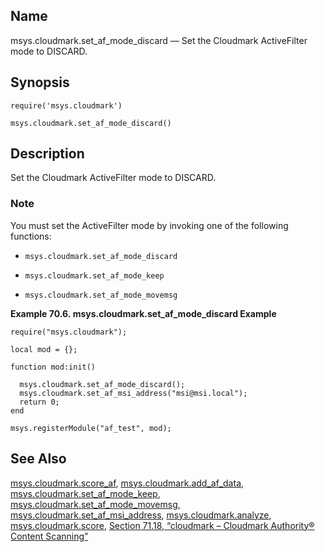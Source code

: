 <a name="lua.ref.msys.cloudmark.set_af_mode_discard"></a>
## Name

msys.cloudmark.set_af_mode_discard — Set the Cloudmark ActiveFilter mode to DISCARD.

<a name="idp15067168"></a>
## Synopsis

`require('msys.cloudmark')`

`msys.cloudmark.set_af_mode_discard()`

<a name="idp15069712"></a>
## Description

Set the Cloudmark ActiveFilter mode to DISCARD.

### Note

You must set the ActiveFilter mode by invoking one of the following functions:

*   `msys.cloudmark.set_af_mode_discard`

*   `msys.cloudmark.set_af_mode_keep`

*   `msys.cloudmark.set_af_mode_movemsg`

<a name="lua.ref.msys.cloudmark.set_af_mode_discard.example"></a>

**Example 70.6. msys.cloudmark.set_af_mode_discard Example**

```
require("msys.cloudmark");

local mod = {};

function mod:init()

  msys.cloudmark.set_af_mode_discard();
  msys.cloudmark.set_af_msi_address("msi@msi.local");
  return 0;
end

msys.registerModule("af_test", mod);
```

<a name="idp15079712"></a>
## See Also

[msys.cloudmark.score_af](lua.ref.msys.cloudmark.score_af.php "msys.cloudmark.score_af"), [msys.cloudmark.add_af_data](lua.ref.msys.cloudmark.add_af_data.php "msys.cloudmark.add_af_data"), [msys.cloudmark.set_af_mode_keep](lua.ref.msys.cloudmark.set_af_mode_keep.php "msys.cloudmark.set_af_mode_keep"), [msys.cloudmark.set_af_mode_movemsg](lua.ref.msys.cloudmark.set_af_mode_movemsg.php "msys.cloudmark.set_af_mode_movemsg"), [msys.cloudmark.set_af_msi_address](lua.ref.msys.cloudmark.set_af_msi_address.php "msys.cloudmark.set_af_msi_address"), [msys.cloudmark.analyze](lua.ref.msys.cloudmark.analyze.php "msys.cloudmark.analyze"), [msys.cloudmark.score](lua.ref.msys.cloudmark.score.php "msys.cloudmark.score"), [Section 71.18, “cloudmark – Cloudmark Authority® Content Scanning”](modules.cloudmark.php "71.18. cloudmark – Cloudmark Authority® Content Scanning")
